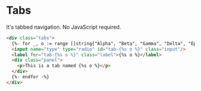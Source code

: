 # Tabs

It's tabbed navigation. No JavaScript required.

```html
<div class="tabs">
  {%- for _, o := range []string{"Alpha", "Beta", "Gamma", "Delta", "Epsilon"} -%}
  <input name="type" type="radio" id="tab-{%s o %}" class="input"/>
  <label for="tab-{%s o %}" class="label">{%s o %}</label>
  <div class="panel">
    <p>This is a tab named {%s o %}</p>
  </div>
  {%- endfor -%}
</div>
```

